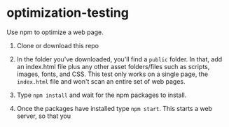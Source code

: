 # optimization-testing
Use npm to optimize a web page. 

1. Clone or download this repo
2. In the folder you've downloaded, you'll find a `public` folder. In that, add an index.html file plus any other asset folders/files such as scripts, images, fonts, and CSS. This test only works on a single page, the `index.html` file and won't scan an entire set of web pages.
3. Type `npm install` and wait for the npm packages to install.

4. Once the packages have installed type `npm start`. This starts a web server, so that you 
